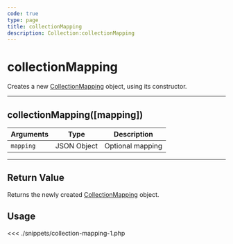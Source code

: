 ```yaml
---
code: true
type: page
title: collectionMapping
description: Collection:collectionMapping
---
```


# collectionMapping

Creates a new [CollectionMapping](/sdk/php/3/core-classes/collection-mapping) object, using its constructor.

---

## collectionMapping([mapping])

| Arguments | Type        | Description      |
| --------- | ----------- | ---------------- |
| `mapping` | JSON Object | Optional mapping |

---

## Return Value

Returns the newly created [CollectionMapping](/sdk/php/3/core-classes/collection-mapping) object.

## Usage

<<< ./snippets/collection-mapping-1.php
